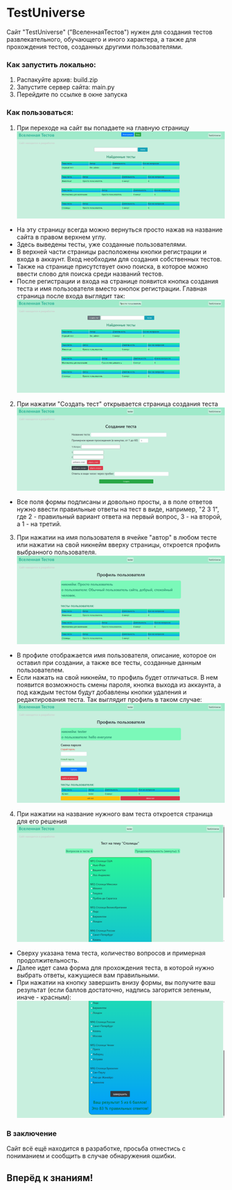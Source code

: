 # TestUniverse

Сайт "TestUniverse" ("ВселеннаяТестов") нужен для создания тестов развлекательного,
обучающего и иного характера, а также для прохождения тестов, созданных другими пользователями.

### Как запустить локально:
1. Распакуйте архив: build.zip
2. Запустите сервер сайта: main.py
3. Перейдите по ссылке в окне запуска

### Как пользоваться:
1. При переходе на сайт вы попадаете на главную страницу 
![главная_страница](extra/index.png)
* На эту страницу всегда можно вернуться просто нажав на название сайта в правом верхнем углу.
* Здесь выведены тесты, уже созданные пользователями.
* В верхней части страницы расположены кнопки регистрации и входа в аккаунт. Вход необходим для создания собственных тестов.
* Также на странице присутствует окно поиска, в которое можно ввести слово для поиска среди названий тестов.
* После регистрации и входа на странице появится кнопка создания теста и имя пользователя вместо кнопок регистрации. Главная страница после входа выглядит так:
![главная_страница_2](extra/index_2.png)
2. При нажатии "Создать тест" открывается страница создания теста
![создание_теста](extra/creation.png)
* Все поля формы подписаны и довольно просты, а в поле ответов нужно ввести правильные ответы на тест в виде, например, "2 3 1", где 2 - правильный вариант ответа на первый вопрос, 3 - на второй, а 1 - на третий.
3. При нажатии на имя пользователя в ячейке "автор" в любом тесте или нажатии на свой никнейм вверху страницы, откроется профиль выбранного пользователя.
![профиль](extra/profile.png)
* В профиле отображается имя пользователя, описание, которое он оставил при создании, а также все тесты, созданные данным пользователем.
* Если нажать на свой никнейм, то профиль будет отличаться. В нем появится возможность смены пароля, кнопка выхода из аккаунта, а под каждым тестом будут добавлены кнопки удаления и редактирования теста. Так выглядит профиль в таком случае:
![профиль_2](extra/profile_2.png)
4. При нажатии на название нужного вам теста откроется страница для его решения
![прохождение](extra/completition.png)
* Сверху указана тема теста, количество вопросов и примерная продолжительность.
* Далее идет сама форма для прохождения теста, в которой нужно выбрать ответы, кажущиеся вам правильными.
* При нажатии на кнопку завершить внизу формы, вы получите ваш результат (если баллов достаточно, надпись загорится зеленым, иначе - красным):
![результат](extra/result.png)

### В заключение
Сайт всё ещё находится в разработке, просьба отнестись с пониманием и сообщить в случае обнаружения ошибки.

## Вперёд к знаниям!
